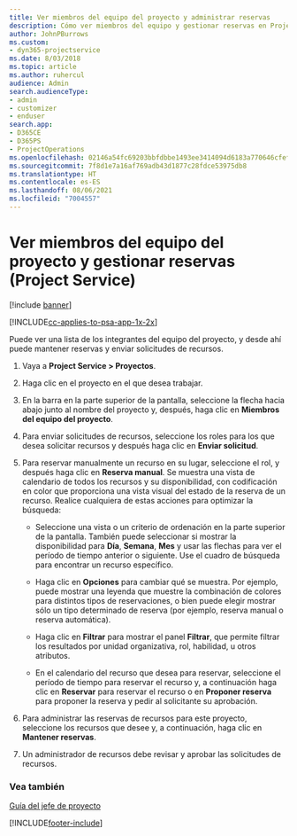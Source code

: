 ```yaml
---
title: Ver miembros del equipo del proyecto y administrar reservas
description: Cómo ver miembros del equipo y gestionar reservas en Project Service
author: JohnPBurrows
ms.custom:
- dyn365-projectservice
ms.date: 8/03/2018
ms.topic: article
ms.author: ruhercul
audience: Admin
search.audienceType:
- admin
- customizer
- enduser
search.app:
- D365CE
- D365PS
- ProjectOperations
ms.openlocfilehash: 02146a54fc69203bbfdbbe1493ee3414094d6183a770646cfefd908ea34e8f8f
ms.sourcegitcommit: 7f8d1e7a16af769adb43d1877c28fdce53975db8
ms.translationtype: HT
ms.contentlocale: es-ES
ms.lasthandoff: 08/06/2021
ms.locfileid: "7004557"
---
```

# <a name="view-project-team-members-and-manage-bookings-project-service"></a>Ver miembros del equipo del proyecto y gestionar reservas (Project Service)

[!include [banner](../includes/psa-now-project-operations.md)]

[!INCLUDE[cc-applies-to-psa-app-1x-2x](../includes/cc-applies-to-psa-app-1x-2x.md)]

Puede ver una lista de los integrantes del equipo del proyecto, y desde ahí puede mantener reservas y enviar solicitudes de recursos.  
  
1.  Vaya a **Project Service > Proyectos**.  
  
2.  Haga clic en el proyecto en el que desea trabajar.  
  
3.  En la barra en la parte superior de la pantalla, seleccione la flecha hacia abajo junto al nombre del proyecto y, después, haga clic en **Miembros del equipo del proyecto**.  
  
4.  Para enviar solicitudes de recursos, seleccione los roles para los que desea solicitar recursos y después haga clic en **Enviar solicitud**.  
  
5.  Para reservar manualmente un recurso en su lugar, seleccione el rol, y después haga clic en **Reserva manual**. Se muestra una vista de calendario de todos los recursos y su disponibilidad, con codificación en color que proporciona una vista visual del estado de la reserva de un recurso. Realice cualquiera de estas acciones para optimizar la búsqueda:  
  
    -   Seleccione una vista o un criterio de ordenación en la parte superior de la pantalla. También puede seleccionar si mostrar la disponibilidad para **Día**, **Semana**, **Mes** y usar las flechas para ver el período de tiempo anterior o siguiente. Use el cuadro de búsqueda para encontrar un recurso específico.  
  
    -   Haga clic en **Opciones** para cambiar qué se muestra. Por ejemplo, puede mostrar una leyenda que muestre la combinación de colores para distintos tipos de reservaciones, o bien puede elegir mostrar sólo un tipo determinado de reserva (por ejemplo, reserva manual o reserva automática).  
  
    -   Haga clic en **Filtrar** para mostrar el panel **Filtrar**, que permite filtrar los resultados por unidad organizativa, rol, habilidad, u otros atributos.  
  
    -   En el calendario del recurso que desea para reservar, seleccione el período de tiempo para reservar el recurso y, a continuación haga clic en **Reservar** para reservar el recurso o en **Proponer reserva** para proponer la reserva y pedir al solicitante su aprobación.  
  
6.  Para administrar las reservas de recursos para este proyecto, seleccione los recursos que desee y, a continuación, haga clic en **Mantener reservas**.  
  
7.  Un administrador de recursos debe revisar y aprobar las solicitudes de recursos.  
  
### <a name="see-also"></a>Vea también  
 [Guía del jefe de proyecto](../psa/project-manager-guide.md)


[!INCLUDE[footer-include](../includes/footer-banner.md)]